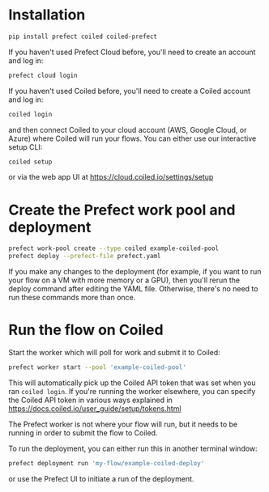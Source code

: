 # Installation

```bash
pip install prefect coiled coiled-prefect
```

If you haven't used Prefect Cloud before, you'll need to create an account and log in:

```bash
prefect cloud login
```

If you haven't used Coiled before, you'll need to create a Coiled account and log in:

```bash
coiled login
```
and then connect Coiled to your cloud account (AWS, Google Cloud, or Azure) where Coiled will run your flows.
You can either use our interactive setup CLI:

```bash
coiled setup
```

or via the web app UI at https://cloud.coiled.io/settings/setup

# Create the Prefect work pool and deployment

```bash
prefect work-pool create --type coiled example-coiled-pool
prefect deploy --prefect-file prefect.yaml
```

If you make any changes to the deployment (for example, if you want to run your flow on a VM with more memory or a GPU),
then you'll rerun the deploy command after editing the YAML file. Otherwise, there's no need to run these commands more than once.

# Run the flow on Coiled

Start the worker which will poll for work and submit it to Coiled:

```bash
prefect worker start --pool 'example-coiled-pool'
```

This will automatically pick up the Coiled API token that was set when you ran `coiled login`.
If you're running the worker elsewhere, you can specify the Coiled API token in various ways explained in
https://docs.coiled.io/user_guide/setup/tokens.html

The Prefect worker is not where your flow will run, but it needs to be running in order to submit the flow to Coiled.

To run the deployment, you can either run this in another terminal window:

```bash
prefect deployment run 'my-flow/example-coiled-deploy'
```

or use the Prefect UI to initiate a run of the deployment.
